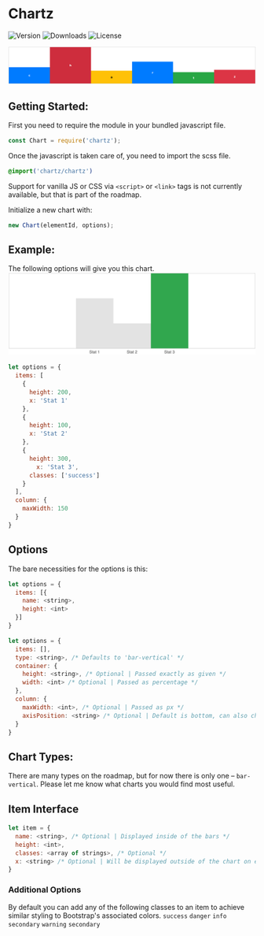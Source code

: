 # Chartz
![Version](https://img.shields.io/npm/v/chartz.svg)
![Downloads](https://img.shields.io/npm/dw/chartz.svg) 
![License](https://img.shields.io/npm/l/chartz.svg)

![Sreenshot of an example](./docs/example.png)

## Getting Started:
First you need to require the module in your bundled javascript file.
```js
const Chart = require('chartz');
```
Once the javascript is taken care of, you need to import the scss file.
```scss
@import('chartz/chartz')
```
Support for vanilla JS or CSS via `<script>` or `<link>` tags is not currently available, but that is part of the roadmap.

Initialize a new chart with:
```js
new Chart(elementId, options);
```
## Example:
The following options will give you this chart.
![Second example screenshot](./docs/example2.png)
```js
let options = {
  items: [
    {
      height: 200,
      x: 'Stat 1'
    },
    {
      height: 100,
      x: 'Stat 2'
    },
    {
      height: 300,
	    x: 'Stat 3',
      classes: ['success']
    }
  ],
  column: {
    maxWidth: 150
  }
}
```

## Options
The bare necessities for the options is this:
```js
let options = {
  items: [{
    name: <string>,
    height: <int>
  }]
}
```
```js
let options = {
  items: [],
  type: <string>, /* Defaults to 'bar-vertical' */
  container: {
    height: <string>, /* Optional | Passed exactly as given */
    width: <int> /* Optional | Passed as percentage */
  },
  column: {
    maxWidth: <int>, /* Optional | Passed as px */
    axisPosition: <string> /* Optional | Default is bottom, can also choose top */
  }
}
```

## Chart Types:
There are many types on the roadmap, but for now there is only one – `bar-vertical`. Please let me know what charts you would find most useful.


## Item Interface
```js
let item = {
  name: <string>, /* Optional | Displayed inside of the bars */
  height: <int>,
  classes: <array of strings>, /* Optional */
  x: <string> /* Optional | Will be displayed outside of the chart on either the top or bottom */
}
```

### Additional Options
By default you can add any of the following classes to an item to achieve similar styling to Bootstrap's associated colors.
`success`  `danger`  `info` `secondary` `warning`  `secondary`
